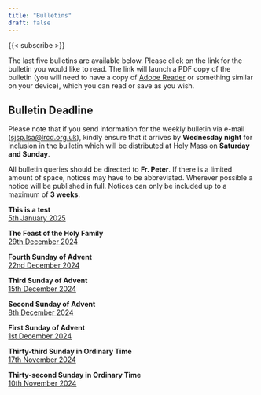 ```yaml
---
title: "Bulletins"
draft: false
---
```


{{< subscribe >}}

The last five bulletins are available below. Please click on the link for the bulletin you would like to read. The link will launch a PDF copy of the bulletin (you will need to have a copy of [Adobe Reader](https://get.adobe.com/reader/) or something similar on your device), which you can read or save as you wish.

## Bulletin Deadline

Please note that if you send information for the weekly bulletin via e-mail ([sjsp.lsa@lrcd.org.uk](mailto:sjsp.lsa@lrcd.org.uk)), kindly ensure that it arrives by **Wednesday night** for inclusion in the bulletin which will be distributed at Holy Mass on **Saturday and Sunday**.

All bulletin queries should be directed to **Fr. Peter**. If there is a limited amount of space, notices may have to be abbreviated. Wherever possible a notice will be published in full. Notices can only be included up to a maximum of **3 weeks**.

**This is a test**  
[5th January 2025](/bulletins/Bulletin050125.pdf)

**The Feast of the Holy Family**  
[29th December 2024](/bulletins/Bulletin291224.pdf)

**Fourth Sunday of Advent**  
[22nd December 2024](/bulletins/Bulletin221224.pdf)

**Third Sunday of Advent**  
[15th December 2024](/bulletins/Bulletin151224.pdf)

**Second Sunday of Advent**  
[8th December 2024](/bulletins/Bulletin081224.pdf)

**First Sunday of Advent**  
[1st December 2024](/bulletins/Bulletin011224.pdf)

**Thirty-third Sunday in Ordinary Time**  
[17th November 2024](/bulletins/Bulletin171124.pdf)

**Thirty-second Sunday in Ordinary Time**  
[10th November 2024](/bulletins/Bulletin101124.pdf)
